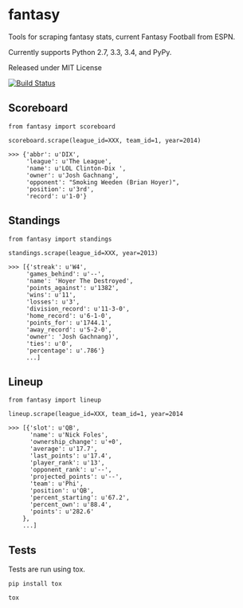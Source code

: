 fantasy
=======

Tools for scraping fantasy stats, current Fantasy Football from ESPN.

Currently supports Python 2.7, 3.3, 3.4, and PyPy.

Released under MIT License

[![Build Status](https://travis-ci.org/pcsforeducation/fantasy.svg)](https://travis-ci.org/pcsforeducation/fantasy)


Scoreboard
----------

    from fantasy import scoreboard
    
    scoreboard.scrape(league_id=XXX, team_id=1, year=2014)
    
    >>> {'abbr': u'DIX',
         'league': u'The League',
         'name': u'LOL Clinton-Dix ',
         'owner': u'Josh Gachnang',
         'opponent': "Smoking Weeden (Brian Hoyer)",
         'position': u'3rd',
         'record': u'1-0'}

Standings
---------

    from fantasy import standings
    
    standings.scrape(league_id=XXX, year=2013)
    
    >>> [{'streak': u'W4',
         'games_behind': u'--',
         'name': 'Hoyer The Destroyed',
         'points_against': u'1382',
         'wins': u'11', 
         'losses': u'3',
         'division_record': u'11-3-0',
         'home_record': u'6-1-0',
         'points_for': u'1744.1',
         'away_record': u'5-2-0',
         'owner': 'Josh Gachnang)',
         'ties': u'0',
         'percentage': u'.786'}
         ...]
         
Lineup
------

    from fantasy import lineup
    
    lineup.scrape(league_id=XXX, team_id=1, year=2014

    >>> [{'slot': u'QB',
          'name': u'Nick Foles',
          'ownership_change': u'+0',
          'average': u'17.7',
          'last_points': u'17.4',
          'player_rank': u'13',
          'opponent_rank': u'--',
          'projected_points': u'--',
          'team': u'Phi',
          'position': u'QB',
          'percent_starting': u'67.2',
          'percent_own': u'88.4',
          'points': u'282.6'
        },
        ...]


Tests
-----

Tests are run using tox. 

    pip install tox
    
    tox